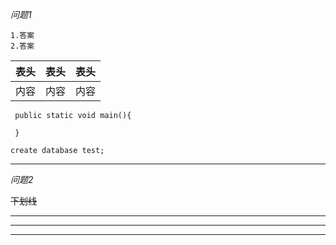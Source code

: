 *问题1*

  ```
  1.答案
  2.答案
  ```

  表头|表头|表头
  -|-|-
  内容|内容|内容

  ```
   public static void main(){

   }
  ```
  `create database test;`

  ---

*问题2*

~~下划线~~

***

---

- - - -
